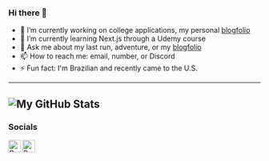 ### Hi there 👋

- 🔭 I’m currently working on college applications, my personal [blogfolio][portfolio]
- 🌱 I’m currently learning Next.js through a Udemy course
- 💬 Ask me about my last run, adventure, or my [blogfolio][portfolio]
- 📫 How to reach me: email, number, or Discord
- ⚡ Fun fact: I'm Brazilian and recently came to the U.S.

---
![My GitHub Stats](https://github-readme-stats.vercel.app/api?username=rafaelolal&show_icons=true&theme=prussian)
---

### Socials

[<img align="left" alt="Rafael | Resume" width="25px" src="https://img.icons8.com/color/48/null/resume.png"/>][resume]
[<img align="left" alt="Rafael | Resume" width="25px" src="https://img.icons8.com/fluency/48/null/linkedin.png"/>][linkedin]

[resume]: https://ralmeida.dev/blog/resume
[linkedin]: https://www.linkedin.com/in/rafael-almeida-386bb0202/
[portfolio]: https://ralmeida.dev
